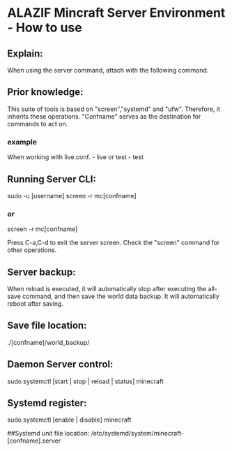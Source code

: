 # ALAZIF Mincraft Server Environment - How to use
## Explain:
When using the server command, attach with the following command.

## Prior knowledge:
This suite of tools is based on "screen","systemd" and "ufw".
Therefore, it inherits these operations.
"Confname" serves as the destination for commands to act on.
### example
When working with live.conf. - live
or test                      - test

## Running Server CLI:
sudo -u [username] screen -r mc[confname]
### or
screen -r mc[confname]

Press C-a,C-d to exit the server screen.
Check the "screen" command for other operations.

## Server backup:
When reload is executed, it will automatically stop after
executing the all-save command, and then save the world
data backup. It will automatically reboot after saving.

## Save file location:
./[confname]/world_backup/

## Daemon Server control:
sudo systemctl [start | stop | reload | status] minecraft

## Systemd register:
sudo systemctl [enable | disable] minecraft

##Systemd unit file location:
/etc/systemd/system/minecraft-[confname].server
